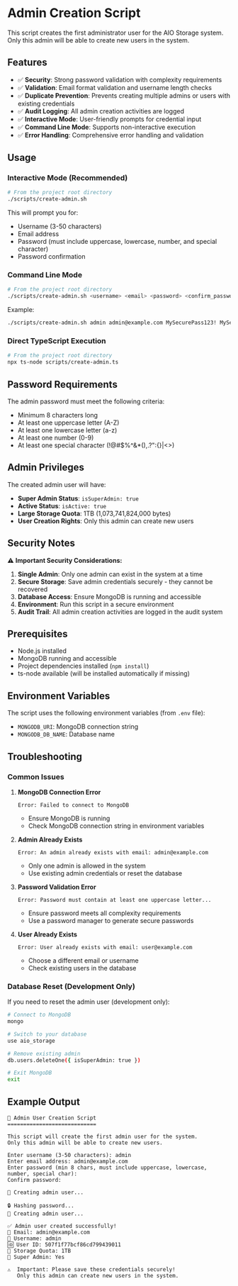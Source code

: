 # Admin Creation Script

This script creates the first administrator user for the AIO Storage system. Only this admin will be able to create new users in the system.

## Features

- ✅ **Security**: Strong password validation with complexity requirements
- ✅ **Validation**: Email format validation and username length checks
- ✅ **Duplicate Prevention**: Prevents creating multiple admins or users with existing credentials
- ✅ **Audit Logging**: All admin creation activities are logged
- ✅ **Interactive Mode**: User-friendly prompts for credential input
- ✅ **Command Line Mode**: Supports non-interactive execution
- ✅ **Error Handling**: Comprehensive error handling and validation

## Usage

### Interactive Mode (Recommended)

```bash
# From the project root directory
./scripts/create-admin.sh
```

This will prompt you for:
- Username (3-50 characters)
- Email address
- Password (must include uppercase, lowercase, number, and special character)
- Password confirmation

### Command Line Mode

```bash
# From the project root directory
./scripts/create-admin.sh <username> <email> <password> <confirm_password>
```

Example:
```bash
./scripts/create-admin.sh admin admin@example.com MySecurePass123! MySecurePass123!
```

### Direct TypeScript Execution

```bash
# From the project root directory
npx ts-node scripts/create-admin.ts
```

## Password Requirements

The admin password must meet the following criteria:
- Minimum 8 characters long
- At least one uppercase letter (A-Z)
- At least one lowercase letter (a-z)
- At least one number (0-9)
- At least one special character (!@#$%^&*(),.?":{}|<>)

## Admin Privileges

The created admin user will have:
- **Super Admin Status**: `isSuperAdmin: true`
- **Active Status**: `isActive: true`
- **Large Storage Quota**: 1TB (1,073,741,824,000 bytes)
- **User Creation Rights**: Only this admin can create new users

## Security Notes

⚠️ **Important Security Considerations:**

1. **Single Admin**: Only one admin can exist in the system at a time
2. **Secure Storage**: Save admin credentials securely - they cannot be recovered
3. **Database Access**: Ensure MongoDB is running and accessible
4. **Environment**: Run this script in a secure environment
5. **Audit Trail**: All admin creation activities are logged in the audit system

## Prerequisites

- Node.js installed
- MongoDB running and accessible
- Project dependencies installed (`npm install`)
- ts-node available (will be installed automatically if missing)

## Environment Variables

The script uses the following environment variables (from `.env` file):
- `MONGODB_URI`: MongoDB connection string
- `MONGODB_DB_NAME`: Database name

## Troubleshooting

### Common Issues

1. **MongoDB Connection Error**
   ```
   Error: Failed to connect to MongoDB
   ```
   - Ensure MongoDB is running
   - Check MongoDB connection string in environment variables

2. **Admin Already Exists**
   ```
   Error: An admin already exists with email: admin@example.com
   ```
   - Only one admin is allowed in the system
   - Use existing admin credentials or reset the database

3. **Password Validation Error**
   ```
   Error: Password must contain at least one uppercase letter...
   ```
   - Ensure password meets all complexity requirements
   - Use a password manager to generate secure passwords

4. **User Already Exists**
   ```
   Error: User already exists with email: user@example.com
   ```
   - Choose a different email or username
   - Check existing users in the database

### Database Reset (Development Only)

If you need to reset the admin user (development only):

```bash
# Connect to MongoDB
mongo

# Switch to your database
use aio_storage

# Remove existing admin
db.users.deleteOne({ isSuperAdmin: true })

# Exit MongoDB
exit
```

## Example Output

```
🔐 Admin User Creation Script
============================

This script will create the first admin user for the system.
Only this admin will be able to create new users.

Enter username (3-50 characters): admin
Enter email address: admin@example.com
Enter password (min 8 chars, must include uppercase, lowercase, number, special char): 
Confirm password: 

🔐 Creating admin user...

🔒 Hashing password...
👤 Creating admin user...

✅ Admin user created successfully!
📧 Email: admin@example.com
👤 Username: admin
🆔 User ID: 507f1f77bcf86cd799439011
💾 Storage Quota: 1TB
🔑 Super Admin: Yes

⚠️  Important: Please save these credentials securely!
   Only this admin can create new users in the system.
```

